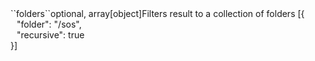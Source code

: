 <tr><td>``folders``</td><td>optional, array[object]</td><td>Filters result to a collection of folders</td>
<td> [{
  <div style="padding-left:10px;">"folder": "/sos",</div>
  <div style="padding-left:10px;">"recursive": true</div>
  }]</td>
<td></td></tr>
